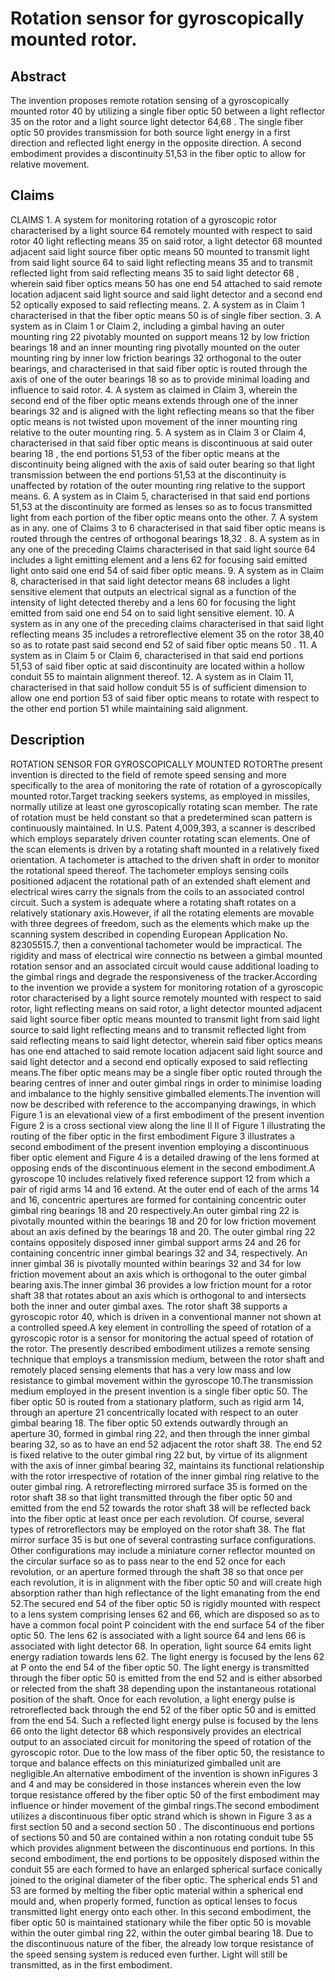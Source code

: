 # Rotation sensor for gyroscopically mounted rotor.

## Abstract
The invention proposes remote rotation sensing of a gyroscopically mounted rotor 40 by utilizing a single fiber optic 50 between a light reflector 35 on the rotor and a light source light detector 64,68 . The single fiber optic 50 provides transmission for both source light energy in a first direction and reflected light energy in the opposite direction. A second embodiment provides a discontinuity 51,53 in the fiber optic to allow for relative movement.

## Claims
CLAIMS 1. A system for monitoring rotation of a gyroscopic rotor characterised by a light source 64 remotely mounted with respect to said rotor 40 light reflecting means 35 on said rotor, a light detector 68 mounted adjacent said light source fiber optic means 50 mounted to transmit light from said light source 64 to said light reflecting means 35 and to transmit reflected light from said reflecting means 35 to said light detector 68 , wherein said fiber optics means 50 has one end 54 attached to said remote location adjacent said light source and said light detector and a second end 52 optically exposed to said reflecting means. 2. A system as in Claim 1 characterised in that the fiber optic means 50 is of single fiber section. 3. A system as in Claim 1 or Claim 2, including a gimbal having an outer mounting ring 22 pivotably mounted on support means 12 by low friction bearings 18 and an inner mounting ring pivotally mounted on the outer mounting ring by inner low friction bearings 32 orthogonal to the outer bearings, and characterised in that said fiber optic is routed through the axis of one of the outer bearings 18 so as to provide minimal loading and influence to said rotor. 4. A system as claimed in Claim 3, wherein the second end of the fiber optic means extends through one of the inner bearings 32 and is aligned with the light reflecting means so that the fiber optic means is not twisted upon movement of the inner mounting ring relative to the outer mounting ring. 5. A system as in Claim 3 or Claim 4, characterised in that said fiber optic means is discontinuous at said outer bearing 18 , the end portions 51,53 of the fiber optic means at the discontinuity being aligned with the axis of said outer bearing so that light transmission between the end portions 51,53 at the discontinuity is unaffected by rotation of the outer mounting ring relative to the support means. 6. A system as in Claim 5, characterised in that said end portions 51,53 at the discontinuity are formed as lenses so as to focus transmitted light from each portion of the fiber optic means onto the other. 7. A system as in any. one of Claims 3 to 6 characterised in that said fiber optic means is routed through the centres of orthogonal bearings 18,32 . 8. A system as in any one of the preceding Claims characterised in that said light source 64 includes a light emitting element and a lens 62 for focusing said emitted light onto said one end 54 of said fiber optic means. 9. A system as in Claim 8, characterised in that said light detector means 68 includes a light sensitive element that outputs an electrical signal as a function of the intensity of light detected thereby and a lens 60 for focusing the light emitted from said one end 54 on to said light sensitive element. 10. A system as in any one of the preceding claims characterised in that said light reflecting means 35 includes a retroreflective element 35 on the rotor 38,40 so as to rotate past said second end 52 of said fiber optic means 50 . 11. A system as in Claim 5 or Claim 6, characterised in that said end portions 51,53 of said fiber optic at said discontinuity are located within a hollow conduit 55 to maintain alignment thereof. 12. A system as in Claim 11, characterised in that said hollow conduit 55 is of sufficient dimension to allow one end portion 53 of said fiber optic means to rotate with respect to the other end portion 51 while maintaining said alignment.

## Description
ROTATION SENSOR FOR GYROSCOPICALLY MOUNTED ROTORThe present invention is directed to the field of remote speed sensing and more specifically to the area of monitoring the rate of rotation of a gyroscopically mounted rotor.Target tracking seekers systems, as employed in missiles, normally utilize at least one gyroscopically rotating scan member. The rate of rotation must be held constant so that a predetermined scan pattern is continuously maintained. In U.S. Patent 4,009,393, a scanner is described which employs separately driven counter rotating scan elements. One of the scan elements is driven by a rotating shaft mounted in a relatively fixed orientation. A tachometer is attached to the driven shaft in order to monitor the rotational speed thereof. The tachometer employs sensing coils positioned adjacent the rotational path of an extended shaft element and electrical wires carry the signals from the coils to an associated control circuit. Such a system is adequate where a rotating shaft rotates on a relatively stationary axis.However, if all the rotating elements are movable with three degrees of freedom, such as the elements which make up the scanning system described in copending European Application No. 82305515.7, then a conventional tachometer would be impractical. The rigidity and mass of electrical wire connectio ns between a gimbal mounted rotation sensor and an associated circuit would cause additional loading to the gimbal rings and degrade the responsiveness of the tracker.According to the invention we provide a system for monitoring rotation of a gyroscopic rotor characterised by a light source remotely mounted with respect to said rotor, light reflecting means on said rotor, a light detector mounted adjacent said light source fiber optic means mounted to transmit light from said light source to said light reflecting means and to transmit reflected light from said reflecting means to said light detector, wherein said fiber optics means has one end attached to said remote location adjacent said light source and said light detector and a second end optically exposed to said reflecting means.The fiber optic means may be a single fiber optic routed through the bearing centres of inner and outer gimbal rings in order to minimise loading and imbalance to the highly sensitive gimballed elements.The invention will now be described with reference to the accompanying drawings, in which Figure 1 is an elevational view of a first embodiment of the present invention Figure 2 is a cross sectional view along the line Il Il of Figure 1 illustrating the routing of the fiber optic in the first embodiment Figure 3 illustrates a second embodiment of the present invention employing a discontinuous fiber optic element and Figure 4 is a detailed drawing of the lens formed at opposing ends of the discontinuous element in the second embodiment.A gyroscope 10 includes relatively fixed reference support 12 from which a pair of rigid arms 14 and 16 extend. At the outer end of each of the arms 14 and 16, concentric apertures are formed for containing concentric outer gimbal ring bearings 18 and 20 respectively.An outer gimbal ring 22 is pivotally mounted within the bearings 18 and 20 for low friction movement about an axis defined by the bearings 18 and 20. The outer gimbal ring 22 contains oppositely disposed inner gimbal support arms 24 and 26 for containing concentric inner gimbal bearings 32 and 34, respectively. An inner gimbal 36 is pivotally mounted within bearings 32 and 34 for low friction movement about an axis which is orthogonal to the outer gimbal bearing axis.The inner gimbal 36 provides a low friction mount for a rotor shaft 38 that rotates about an axis which is orthogonal to and intersects both the inner and outer gimbal axes. The rotor shaft 38 supports a gyroscopic rotor 40, which is driven in a conventional manner not shown at a controlled speed.A key element in controlling the speed of rotation of a gyroscopic rotor is a sensor for monitoring the actual speed of rotation of the rotor. The presently described embodiment utilizes a remote sensing technique that employs a transmission medium, between the rotor shaft and remotely placed sensing elements that has a very low mass and low resistance to gimbal movement within the gyroscope 10.The transmission medium employed in the present invention is a single fiber optic 50. The fiber optic 50 is routed from a stationary platform, such as rigid arm 14, through an aperture 21 concentrically located with respect to an outer gimbal bearing 18. The fiber optic 50 extends outwardly through an aperture 30, formed in gimbal ring 22, and then through the inner gimbal bearing 32, so as to have an end 52 adjacent the rotor shaft 38. The end 52 is fixed relative to the outer gimbal ring 22 but, by virtue of its alignment with the axis of inner gimbal bearing 32, maintains its functional relationship with the rotor irrespective of rotation of the inner gimbal ring relative to the outer gimbal ring. A retroreflecting mirrored surface 35 is formed on the rotor shaft 38 so that light transmitted through the fiber optic 50 and emitted from the end 52 towards the rotor shaft 38 will be reflected back into the fiber optic at least once per each revolution. Of course, several types of retroreflectors may be employed on the rotor shaft 38. The flat mirror surface 35 is but one of several contrasting surface configurations. Other configurations may include a miniature corner reflector mounted on the circular surface so as to pass near to the end 52 once for each revolution, or an aperture formed through the shaft 38 so that once per each revolution, it is in alignment with the fiber optic 50 and will create high absorption rather than high reflectance of the light emanating from the end 52.The secured end 54 of the fiber optic 50 is rigidly mounted with respect to a lens system comprising lenses 62 and 66, which are disposed so as to have a common focal point P coincident with the end surface 54 of the fiber optic 50. The lens 62 is associated with a light source 64 and lens 66 is associated with light detector 68. In operation, light source 64 emits light energy radiation towards lens 62. The light energy is focused by the lens 62 at P onto the end 54 of the fiber optic 50. The light energy is transmitted through the fiber optic 50 is emitted from the end 52 and is either absorbed or relected from the shaft 38 depending upon the instantaneous rotational position of the shaft. Once for each revolution, a light energy pulse is retroreflected back through the end 52 of the fiber optic 50 and is emitted from the end 54. Such a reflected light energy pulse is focused by the lens 66 onto the light detector 68 which responsively provides an electrical output to an associated circuit for monitoring the speed of rotation of the gyroscopic rotor. Due to the low mass of the fiber optic 50, the resistance to torque and balance effects on this miniaturized gimballed unit are negligible.An alternative embodiment of the invention is shown inFigures 3 and 4 and may be considered in those instances wherein even the low torque resistance offered by the fiber optic 50 of the first embodiment may influence or hinder movement of the gimbal rings.The second embodiment utilizes a discontinuous fiber optic strand which is shown in Figure 3 as a first section 50 and a second section 50 . The discontinuous end portions of sections 50 and 50 are contained within a non rotating conduit tube 55 which provides alignment between the discontinuous end portions. In this second embodiment, the end portions to be oppositely disposed within the conduit 55 are each formed to have an enlarged spherical surface conically joined to the original diameter of the fiber optic. The spherical ends 51 and 53 are formed by melting the fiber optic material within a spherical end mould and, when properly formed, function as optical lenses to focus transmitted light energy onto each other. In this second embodiment, the fiber optic 50 is maintained stationary while the fiber optic 50 is movable within the outer gimbal ring 22, within the outer gimbal bearing 18. Due to the discontinuous nature of the fiber, the already low torque resistance of the speed sensing system is reduced even further. Light will still be transmitted, as in the first embodiment.